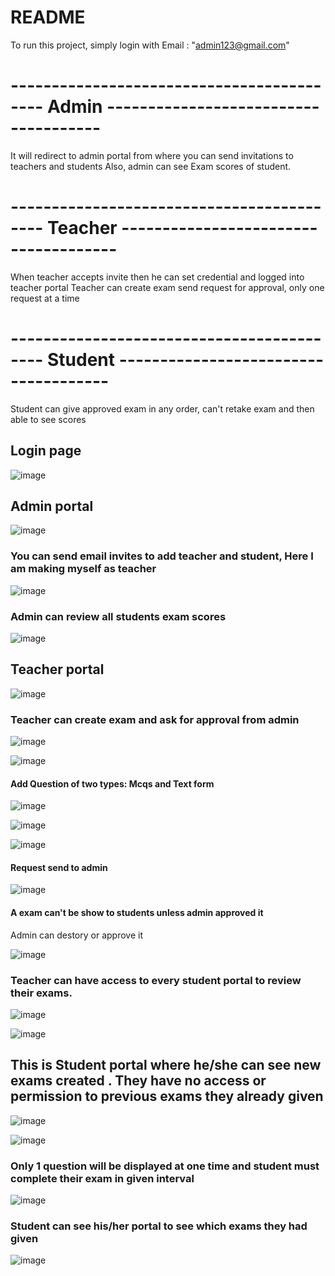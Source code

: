 # README

To run this project, simply login with Email :  "admin123@gmail.com"

# ------------------------------------------ Admin -------------------------------------

It will redirect to admin portal from where you can send invitations to teachers and students 
Also, admin can see Exam scores of student.

# ------------------------------------------ Teacher -------------------------------------

When teacher accepts invite then he can set credential and logged into teacher portal
Teacher can create exam send request for approval, only one request at a time

# ------------------------------------------ Student -------------------------------------
Student can give approved exam in any order, can't retake exam and then able to see scores

## Login page

![image](https://github.com/laibairfan22/batch2-interns-online-exam-system/assets/139337014/e4b728cf-ae12-4f06-ad93-2e948f0c7831)

## Admin portal
![image](https://github.com/laibairfan22/batch2-interns-online-exam-system/assets/139337014/61347227-d689-4f3b-9560-3831c92f08aa)
### You can send email invites to add teacher and student, Here I am making myself as teacher

![image](https://github.com/laibairfan22/batch2-interns-online-exam-system/assets/139337014/4693c1e4-bc91-4576-9510-c9dd384fbc39)

### Admin can review all students exam scores

![image](https://github.com/laibairfan22/batch2-interns-online-exam-system/assets/139337014/44d1611d-6271-40d3-8296-f696e123996f)




## Teacher portal

![image](https://github.com/laibairfan22/batch2-interns-online-exam-system/assets/139337014/0d62959b-4967-41d5-98e9-ac98e6be1746)

### Teacher can create exam and ask for approval from admin

![image](https://github.com/laibairfan22/batch2-interns-online-exam-system/assets/139337014/b89a873d-3be5-4616-9bb0-550703763464)


![image](https://github.com/laibairfan22/batch2-interns-online-exam-system/assets/139337014/2189ba28-9394-4470-bb27-a50b6fca5350)

#### Add Question of two types: Mcqs and Text form


![image](https://github.com/laibairfan22/batch2-interns-online-exam-system/assets/139337014/f0f2891f-58bc-493a-a693-f55851c64a51)

![image](https://github.com/laibairfan22/batch2-interns-online-exam-system/assets/139337014/8bff8990-4fb7-4144-b617-c66d674c7143)


![image](https://github.com/laibairfan22/batch2-interns-online-exam-system/assets/139337014/eda44100-a731-4de5-adaf-df4a8bc7ab4a)


#### Request send to admin


![image](https://github.com/laibairfan22/batch2-interns-online-exam-system/assets/139337014/b8e223d8-d968-40b9-8562-c02d9e587440)



#### A exam can't be show to students unless admin approved it 
Admin can destory or approve it


![image](https://github.com/laibairfan22/batch2-interns-online-exam-system/assets/139337014/1a023fc3-5986-4e80-8fdf-fcd06f96860c)



### Teacher can have access to every student portal to review their exams. 
![image](https://github.com/laibairfan22/batch2-interns-online-exam-system/assets/139337014/20cd89e8-e173-4473-bca0-71c063904135)

![image](https://github.com/laibairfan22/batch2-interns-online-exam-system/assets/139337014/0cdf4a84-c9c2-4647-a46a-75bb426b4c9c)


## This is Student portal where he/she can see new exams created . They have no access or permission to previous exams they already given

![image](https://github.com/laibairfan22/batch2-interns-online-exam-system/assets/139337014/5e9cf950-6a16-45e2-8272-bd2dd793c2a8)

![image](https://github.com/laibairfan22/batch2-interns-online-exam-system/assets/139337014/dae663c2-78de-4ef7-98bf-f127055b5d2c)

### Only 1 question will be displayed at one time and student must complete their exam in given interval

![image](https://github.com/laibairfan22/batch2-interns-online-exam-system/assets/139337014/9ae65f5a-daff-4599-93b4-c39ac941fbb5)


### Student can see his/her portal to see which exams they had given

![image](https://github.com/laibairfan22/batch2-interns-online-exam-system/assets/139337014/3ebb4b61-b308-4b88-ad03-ff780b42c713)











